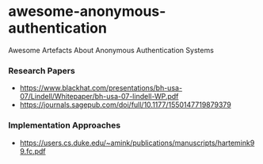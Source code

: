 # awesome-anonymous-authentication
Awesome Artefacts About Anonymous Authentication Systems

### Research Papers
- https://www.blackhat.com/presentations/bh-usa-07/Lindell/Whitepaper/bh-usa-07-lindell-WP.pdf
- https://journals.sagepub.com/doi/full/10.1177/1550147719879379

### Implementation Approaches
- https://users.cs.duke.edu/~amink/publications/manuscripts/hartemink99.fc.pdf
